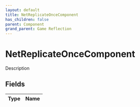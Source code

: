 ```yaml
---
layout: default
title: NetReplicateOnceComponent
has_children: false
parent: Component
grand_parent: Game Reflection
---
```

# NetReplicateOnceComponent
Description 

## Fields

| Type | Name |
|:-------------|:--------------|

